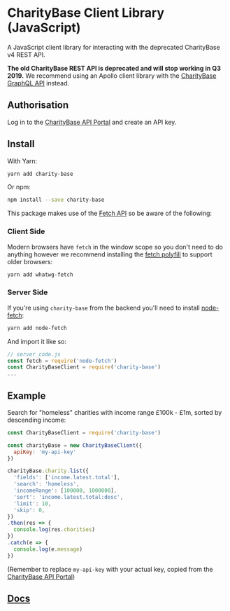 # CharityBase Client Library (JavaScript)

A JavaScript client library for interacting with the deprecated CharityBase v4 REST API.

**The old CharityBase REST API is deprecated and will stop working in Q3 2019.** We recommend using an Apollo client library with the [CharityBase GraphQL API](https://charitybase.uk/api-portal) instead.


## Authorisation

Log in to the [CharityBase API Portal](https://charitybase.uk/api-portal) and create an API key.

## Install

With Yarn:

```bash
yarn add charity-base
```

Or npm:

```bash
npm install --save charity-base
```

This package makes use of the [Fetch API](https://developer.mozilla.org/en-US/docs/Web/API/Fetch_API) so be aware of the following:

### Client Side

Modern browsers have `fetch` in the window scope so you don't need to do anything however we recommend installing the [fetch polyfill](https://github.com/github/fetch) to support older browsers:

```bash
yarn add whatwg-fetch
```

### Server Side

If you're using `charity-base` from the backend you'll need to install [node-fetch](https://www.npmjs.com/package/node-fetch):

```bash
yarn add node-fetch
```

And import it like so:

```js
// server_code.js
const fetch = require('node-fetch')
const CharityBaseClient = require('charity-base')
...
```

## Example

Search for "homeless" charities with income range £100k - £1m, sorted by descending income:

```js
const CharityBaseClient = require('charity-base')

const charityBase = new CharityBaseClient({
  apiKey: 'my-api-key'
})

charityBase.charity.list({
  'fields': ['income.latest.total'],
  'search': 'homeless',
  'incomeRange': [100000, 1000000],
  'sort': 'income.latest.total:desc',
  'limit': 10,
  'skip': 0,
})
.then(res => {
  console.log(res.charities)
})
.catch(e => {
  console.log(e.message)
})
```

(Remember to replace `my-api-key` with your actual key, copied from the [CharityBase API Portal](https://charitybase.uk/api-portal))

## [Docs](https://charitybase.uk/docs/v4/)
